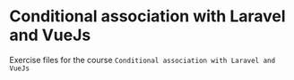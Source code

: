 # Conditional association with Laravel and VueJs

Exercise files for the course `Conditional association with Laravel and VueJs`
